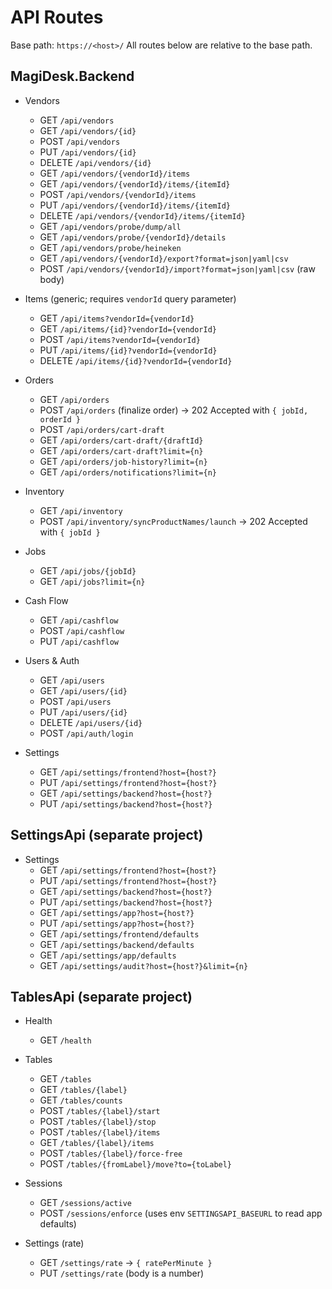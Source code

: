 # API Routes

Base path: `https://<host>/`
All routes below are relative to the base path.

## MagiDesk.Backend

- Vendors
  - GET    `/api/vendors`
  - GET    `/api/vendors/{id}`
  - POST   `/api/vendors`
  - PUT    `/api/vendors/{id}`
  - DELETE `/api/vendors/{id}`
  - GET    `/api/vendors/{vendorId}/items`
  - GET    `/api/vendors/{vendorId}/items/{itemId}`
  - POST   `/api/vendors/{vendorId}/items`
  - PUT    `/api/vendors/{vendorId}/items/{itemId}`
  - DELETE `/api/vendors/{vendorId}/items/{itemId}`
  - GET    `/api/vendors/probe/dump/all`
  - GET    `/api/vendors/probe/{vendorId}/details`
  - GET    `/api/vendors/probe/heineken`
  - GET    `/api/vendors/{vendorId}/export?format=json|yaml|csv`
  - POST   `/api/vendors/{vendorId}/import?format=json|yaml|csv` (raw body)

- Items (generic; requires `vendorId` query parameter)
  - GET    `/api/items?vendorId={vendorId}`
  - GET    `/api/items/{id}?vendorId={vendorId}`
  - POST   `/api/items?vendorId={vendorId}`
  - PUT    `/api/items/{id}?vendorId={vendorId}`
  - DELETE `/api/items/{id}?vendorId={vendorId}`

- Orders
  - GET    `/api/orders`
  - POST   `/api/orders` (finalize order) → 202 Accepted with `{ jobId, orderId }`
  - POST   `/api/orders/cart-draft`
  - GET    `/api/orders/cart-draft/{draftId}`
  - GET    `/api/orders/cart-draft?limit={n}`
  - GET    `/api/orders/job-history?limit={n}`
  - GET    `/api/orders/notifications?limit={n}`

- Inventory
  - GET    `/api/inventory`
  - POST   `/api/inventory/syncProductNames/launch` → 202 Accepted with `{ jobId }`

- Jobs
  - GET    `/api/jobs/{jobId}`
  - GET    `/api/jobs?limit={n}`

- Cash Flow
  - GET    `/api/cashflow`
  - POST   `/api/cashflow`
  - PUT    `/api/cashflow`

- Users & Auth
  - GET    `/api/users`
  - GET    `/api/users/{id}`
  - POST   `/api/users`
  - PUT    `/api/users/{id}`
  - DELETE `/api/users/{id}`
  - POST   `/api/auth/login`

- Settings
  - GET    `/api/settings/frontend?host={host?}`
  - PUT    `/api/settings/frontend?host={host?}`
  - GET    `/api/settings/backend?host={host?}`
  - PUT    `/api/settings/backend?host={host?}`

## SettingsApi (separate project)

- Settings
  - GET    `/api/settings/frontend?host={host?}`
  - PUT    `/api/settings/frontend?host={host?}`
  - GET    `/api/settings/backend?host={host?}`
  - PUT    `/api/settings/backend?host={host?}`
  - GET    `/api/settings/app?host={host?}`
  - PUT    `/api/settings/app?host={host?}`
  - GET    `/api/settings/frontend/defaults`
  - GET    `/api/settings/backend/defaults`
  - GET    `/api/settings/app/defaults`
  - GET    `/api/settings/audit?host={host?}&limit={n}`

## TablesApi (separate project)

- Health
  - GET    `/health`

- Tables
  - GET    `/tables`
  - GET    `/tables/{label}`
  - GET    `/tables/counts`
  - POST   `/tables/{label}/start`
  - POST   `/tables/{label}/stop`
  - POST   `/tables/{label}/items`
  - GET    `/tables/{label}/items`
  - POST   `/tables/{label}/force-free`
  - POST   `/tables/{fromLabel}/move?to={toLabel}`

- Sessions
  - GET    `/sessions/active`
  - POST   `/sessions/enforce` (uses env `SETTINGSAPI_BASEURL` to read app defaults)

- Settings (rate)
  - GET    `/settings/rate` → `{ ratePerMinute }`
  - PUT    `/settings/rate` (body is a number)
